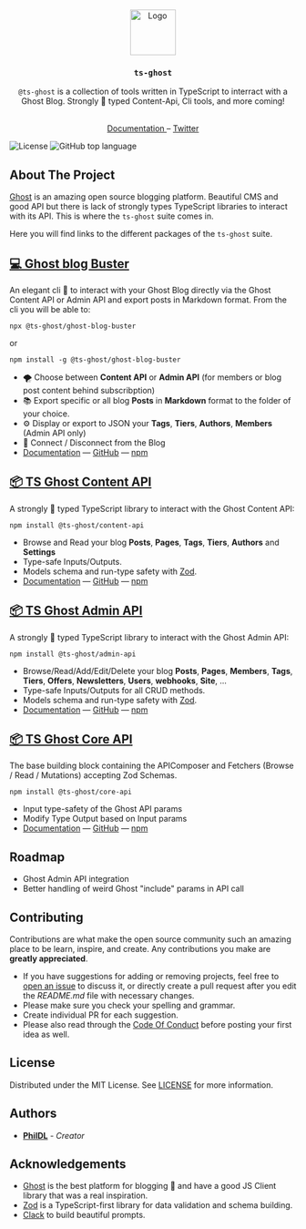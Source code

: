 <br/>
<br/>

<div align="center">
  <a href="https://github.com/PhilDL/ts-ghost">
    <img src="https://user-images.githubusercontent.com/4941205/221607740-28ce02cb-da96-4e34-a40d-8163bb7c668f.png" alt="Logo" width="auto" height="80">
  </a>

  <h3 align="center"><code>ts-ghost</code></h3>

  <p align="center">
    <code>@ts-ghost</code> is a collection of tools written in TypeScript to interract with a Ghost Blog. Strongly 🦾 typed Content-Api, Cli tools, and more coming!
    <br/>
    <br/>
  </p>
  <p align="center">
    <a href="https://ts-ghost.dev"> Documentation </a> – <a href="https://twitter.com/_philDL">Twitter</a>
  </p>
</div>

![License](https://img.shields.io/github/license/PhilDL/ts-ghost) ![GitHub top language](https://img.shields.io/github/languages/top/PhilDL/ts-ghost)

## About The Project

[Ghost](https://ghost.org/) is an amazing open source blogging platform. Beautiful CMS and good API but there is lack of strongly types TypeScript libraries to interact with its API. This is where the `ts-ghost` suite comes in.

Here you will find links to the different packages of the `ts-ghost` suite.

## [💻 Ghost blog Buster](https://github.com/PhilDL/ts-ghost/tree/main/apps/ghost-blog-buster)

An elegant cli 🤖 to interact with your Ghost Blog directly via the Ghost Content API or Admin API and export posts in Markdown format. From the cli you will be able to:

```shell
npx @ts-ghost/ghost-blog-buster
```

or

```shell
npm install -g @ts-ghost/ghost-blog-buster
```

- 🌪️ Choose between **Content API** or **Admin API** (for members or blog post content behind subscribption)
- 📚 Export specific or all blog **Posts** in **Markdown** format to the folder of your choice.
- ⚙️ Display or export to JSON your **Tags**, **Tiers**, **Authors**, **Members** (Admin API only)
- 📶 Connect / Disconnect from the Blog
- [Documentation](https://ts-ghost.dev/docs/ghost-blog-buster) — [GitHub](https://github.com/PhilDL/ts-ghost/tree/main/apps/ghost-blog-buster) — [npm](https://www.npmjs.com/package/@ts-ghost/ghost-blog-buster)

## [📦 TS Ghost Content API](https://github.com/PhilDL/ts-ghost/tree/main/packages/ts-ghost-content-api)

A strongly 🦾 typed TypeScript library to interact with the Ghost Content API:

```shell
npm install @ts-ghost/content-api
```

- Browse and Read your blog **Posts**, **Pages**, **Tags**, **Tiers**, **Authors** and **Settings**
- Type-safe Inputs/Outputs.
- Models schema and run-type safety with [Zod](https://github.com/colinhacks/zod).
- [Documentation](https://ts-ghost.dev/docs/content-api) — [GitHub](https://github.com/PhilDL/ts-ghost/tree/main/packages/ts-ghost-content-api) — [npm](https://www.npmjs.com/package/@ts-ghost/content-api)

## [📦 TS Ghost Admin API](https://github.com/PhilDL/ts-ghost/tree/main/packages/ts-ghost-admin-api)

A strongly 🦾 typed TypeScript library to interact with the Ghost Admin API:

```shell
npm install @ts-ghost/admin-api
```

- Browse/Read/Add/Edit/Delete your blog **Posts**, **Pages**, **Members**, **Tags**, **Tiers**, **Offers**, **Newsletters**, **Users**, **webhooks**, **Site**, ...
- Type-safe Inputs/Outputs for all CRUD methods.
- Models schema and run-type safety with [Zod](https://github.com/colinhacks/zod).
- [Documentation](https://ts-ghost.dev/docs/admin-api) — [GitHub](https://github.com/PhilDL/ts-ghost/tree/main/packages/ts-ghost-admin-api) — [npm](https://www.npmjs.com/package/@ts-ghost/admin-api)

## [📦 TS Ghost Core API](https://github.com/PhilDL/ts-ghost/tree/main/packages/ts-ghost-core-api)

The base building block containing the APIComposer and Fetchers (Browse / Read / Mutations) accepting Zod Schemas.

```shell
npm install @ts-ghost/core-api
```

- Input type-safety of the Ghost API params
- Modify Type Output based on Input params
- [Documentation](https://ts-ghost.dev/docs/core-api) — [GitHub](https://github.com/PhilDL/ts-ghost/tree/main/packages/ts-ghost-core-api) — [npm](https://www.npmjs.com/package/@ts-ghost/core-api)

## Roadmap

- Ghost Admin API integration
- Better handling of weird Ghost "include" params in API call

## Contributing

Contributions are what make the open source community such an amazing place to be learn, inspire, and create. Any contributions you make are **greatly appreciated**.

- If you have suggestions for adding or removing projects, feel free to [open an issue](https://github.com/PhilDL/ts-ghost/issues/new) to discuss it, or directly create a pull request after you edit the _README.md_ file with necessary changes.
- Please make sure you check your spelling and grammar.
- Create individual PR for each suggestion.
- Please also read through the [Code Of Conduct](https://github.com/PhilDL/ts-ghost/blob/main/CODE_OF_CONDUCT.md) before posting your first idea as well.

## License

Distributed under the MIT License. See [LICENSE](https://github.com/PhilDL/ts-ghost/blob/main/LICENSE.md) for more information.

## Authors

- **[PhilDL](https://github.com/PhilDL)** - _Creator_

## Acknowledgements

- [Ghost](https://ghost.org/) is the best platform for blogging 💖 and have a good JS Client library that was a real inspiration.
- [Zod](https://github.com/colinhacks/zod) is a TypeScript-first library for data validation and schema building.
- [Clack](https://github.com/natemoo-re/clack) to build beautiful prompts.
